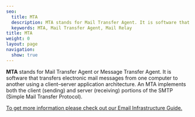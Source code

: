 ```yaml
---
seo:
  title: MTA
  description: MTA stands for Mail Transfer Agent. It is software that transfers electronic mail messages from one computer to another using a client–server application architecture.
  keywords: MTA, Mail Transfer Agent, Mail Relay
title: MTA
weight: 0
layout: page
navigation:
  show: true
---
```

**MTA** stands for Mail Transfer Agent or Message Transfer Agent. It is software that transfers electronic mail messages from one computer to another using a client–server application architecture. An MTA implements both the client (sending) and server (receiving) portions of the SMTP (Simple Mail Transfer Protocol).

[To get more information please check out our Email Infrastructure Guide.](http://resources.sendgrid.com/email-infrastructure-guide/?mc=SendGrid%20Documentation)
